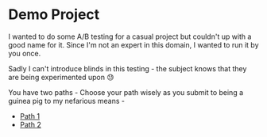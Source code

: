 # Demo Project

I wanted to do some A/B testing for a casual project but couldn't up with a good name for it.
Since I'm not an expert in this domain, I wanted to run it by you once.

Sadly I can't introduce blinds in this testing - the subject knows that they are being experimented upon :sweat:

You have two paths - Choose your path wisely as you submit to being a guinea pig to my nefarious means -

- [Path 1](path1.html) 
- [Path 2](path2.html)
